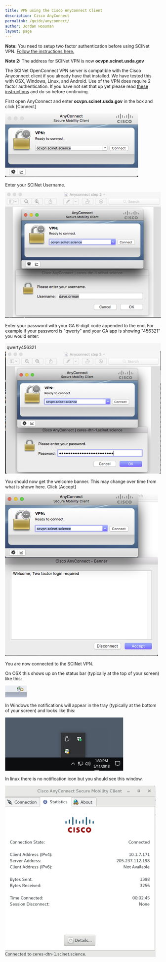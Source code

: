 ```yaml
---
title: VPN using the Cisco AnyConnect Client
description: Cisco AnyConnect
permalink: /guide/anyconnect/
author: Jordan Hoosman
layout: page
---
```


<style>
.cmd {
    background-color: rgb(245, 245, 245);
    padding: 5px;
}
</style>

<b>Note:</b> You need to setup two factor authentication before using SCINet VPN. [Follow the instructions here.](https://scinet.usda.gov/guide/multifactor/)

<b>Note 2:</b> The address for SCINet VPN is now <b>ocvpn.scinet.usda.gov</b>

The SCINet OpenConnect VPN server is compatible with the Cisco Anyconnect client if you already have that installed. We have tested this with OSX, Windows, Linux, and Android. Use of the VPN does require 2 factor authentication. If you have not set that up yet please read [these instructions](https://scinet.usda.gov/guide/multifactor/) and do so before continuing.

First open AnyConnect and enter <b>ocvpn.scinet.usda.gov</b> in the box and click \[Connect\]

<img src="/assets/img/anyconnectvpn1.png">

Enter your SCINet Username.

<img src="/assets/img/anyconnectvpn2.png">

Enter your password with your GA 6-digit code appended to the end. For example if your password is "qwerty" and your GA app is showing "456321" you would enter:

<div class="cmd">qwerty456321</div>

<img src="/assets/img/anyconnectvpn3.png">

You should now get the welcome banner. This may change over time from what is shown here. 
Click \[Accept\]

<img src="/assets/img/anyconnectvpn4.png">

You are now connected to the SCINet VPN.

On OSX this shows up on the status bar (typically at the top of your screen) like this:

<img src="/assets/img/anyconnectvpn5.png">

In Windows the notifications will appear in the tray (typically at the bottom of your screen) and looks like this:

<img src="/assets/img/anyconnectvpn6.png">

In linux there is no notification icon but you should see this window.

<img src="/assets/img/anyconnectvpn7.png">
